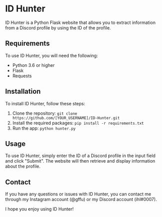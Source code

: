 # ID Hunter

ID Hunter is a Python Flask website that allows you to extract information from a Discord profile by using the ID of the profile.

## Requirements

To use ID Hunter, you will need the following:

- Python 3.6 or higher
- Flask
- Requests

## Installation

To install ID Hunter, follow these steps:

1. Clone the repository: `git clone https://github.com/[YOUR_USERNAME]/ID-Hunter.git`
2. Install the required packages: `pip install -r requirements.txt`
3. Run the app: `python hunter.py`

## Usage

To use ID Hunter, simply enter the ID of a Discord profile in the input field and click "Submit". The website will then retrieve and display information about the profile.

## Contact

If you have any questions or issues with ID Hunter, you can contact me through my Instagram account (@gffu) or my Discord account (ihl#0007).

I hope you enjoy using ID Hunter!
